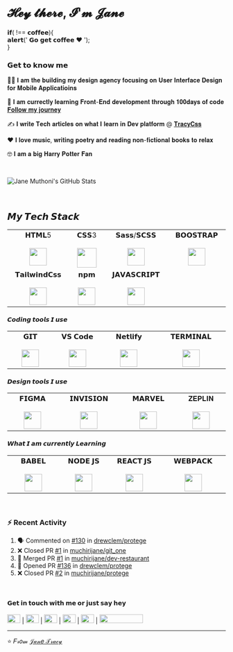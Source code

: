 # 𝓗𝓮𝔂 𝓽𝓱𝓮𝓻𝓮, 𝓘'𝓶 𝓙𝓪𝓷𝓮

𝗶𝗳( !== 𝗰𝗼𝗳𝗳𝗲𝗲){ <br>
𝗮𝗹𝗲𝗿𝘁(' 𝗚𝗼 𝗴𝗲𝘁 𝗰𝗼𝗳𝗳𝗲𝗲 ❤️ '); <br>
}


### 𝗚𝗲𝘁 𝘁𝗼 𝗸𝗻𝗼𝘄 𝗺𝗲

👩‍💻 𝐈 𝐚𝐦 𝐭𝐡𝐞 𝐛𝐮𝐢𝐥𝐝𝐢𝐧𝐠 𝐦𝐲 𝐝𝐞𝐬𝐢𝐠𝐧 𝐚𝐠𝐞𝐧𝐜𝐲 𝐟𝐨𝐜𝐮𝐬𝐢𝐧𝐠 𝐨𝐧 𝐔𝐬𝐞𝐫 𝐈𝐧𝐭𝐞𝐫𝐟𝐚𝐜𝐞 𝐃𝐞𝐬𝐢𝐠𝐧 𝐟𝐨𝐫 𝐌𝐨𝐛𝐢𝐥𝐞 𝐀𝐩𝐩𝐥𝐢𝐜𝐚𝐭𝐢𝐨𝐢𝐧𝐬

👣 𝐈 𝐚𝐦 𝐜𝐮𝐫𝐫𝐞𝐜𝐭𝐥𝐲 𝐥𝐞𝐚𝐫𝐧𝐢𝐧𝐠 𝐅𝐫𝐨𝐧𝐭-𝐄𝐧𝐝 𝐝𝐞𝐯𝐞𝐥𝐨𝐩𝐦𝐞𝐧𝐭 𝐭𝐡𝐫𝐨𝐮𝐠𝐡 𝟏𝟎𝟎𝐝𝐚𝐲𝐬 𝐨𝐟 𝐜𝐨𝐝𝐞 [𝐅𝐨𝐥𝐥𝐨𝐰 𝐦𝐲 𝐣𝐨𝐮𝐫𝐧𝐞𝐲](https://github.com/muchirijane/100-days-of-code-1)

✍ 𝐈 𝐰𝐫𝐢𝐭𝐞 𝐓𝐞𝐜𝐡 𝐚𝐫𝐭𝐢𝐜𝐥𝐞𝐬 𝐨𝐧 𝐰𝐡𝐚𝐭 𝐈 𝐥𝐞𝐚𝐫𝐧 𝐢𝐧 𝐃𝐞𝐯 𝐩𝐥𝐚𝐭𝐟𝐨𝐫𝐦 @ [𝐓𝐫𝐚𝐜𝐲𝐂𝐬𝐬](https://dev.to/tracycss)

❤️ 𝐈 𝐥𝐨𝐯𝐞 𝐦𝐮𝐬𝐢𝐜, 𝐰𝐫𝐢𝐭𝐢𝐧𝐠 𝐩𝐨𝐞𝐭𝐫𝐲 𝐚𝐧𝐝 𝐫𝐞𝐚𝐝𝐢𝐧𝐠 𝐧𝐨𝐧-𝐟𝐢𝐜𝐭𝐢𝐨𝐧𝐚𝐥 𝐛𝐨𝐨𝐤𝐬 𝐭𝐨 𝐫𝐞𝐥𝐚𝐱

🤓 𝐈 𝐚𝐦 𝐚 𝐛𝐢𝐠 𝐇𝐚𝐫𝐫𝐲 𝐏𝐨𝐭𝐭𝐞𝐫 𝐅𝐚𝐧

<br>


![Jane Muthoni's GitHub Stats](https://github-readme-stats.vercel.app/api?username=muchirijane&hide=["stars"]&show_icons=true)

<br>

## 𝙈𝙮 𝙏𝙚𝙘𝙝 𝙎𝙩𝙖𝙘𝙠

<table>
  <tbody>
    <tr valign="top">
      <td width="2%" align="center">
        <span>𝗛𝗧𝗠𝗟5</span><br><br>
        <img height="40px" src="https://cdn.svgporn.com/logos/html-5.svg">
      </td>
      <td width="2%" align="center">
        <span>𝗖𝗦𝗦3</span><br><br>
        <img height="45px" src="https://cdn.svgporn.com/logos/css-3.svg">
      </td>
      <td width="2%" align="center">
        <span>𝗦𝗮𝘀𝘀/𝗦𝗖𝗦𝗦</span><br><br>
        <img height="40px" src="https://cdn.svgporn.com/logos/sass.svg">
      </td>
      <td width="2%" align="center">
        <span>𝗕𝗢𝗢𝗦𝗧𝗥𝗔𝗣</span><br><br>
        <img height="40px" src="https://cdn.svgporn.com/logos/bootstrap.svg">
      </td>
    </tr>
    <tr valign="top">
      <td width="2%" align="center">
        <span>𝗧𝗮𝗶𝗹𝘄𝗶𝗻𝗱𝗖𝘀𝘀</span><br><br>
        <img height="40px" src="https://cdn.svgporn.com/logos/tailwindcss-icon.svg">
      </td>
      <td width="2%" align="center">
        <span>𝗻𝗽𝗺</span><br><br>
        <img height="40px" src="https://cdn.svgporn.com/logos/npm.svg">
      </td>
      <td width="2%" align="center">
        <span>𝗝𝗔𝗩𝗔𝗦𝗖𝗥𝗜𝗣𝗧</span><br><br>
        <img height="40px" src="https://cdn.svgporn.com/logos/javascript.svg">
      </td>
    </tr>
    
  </tbody>
</table>


#### 𝘾𝙤𝙙𝙞𝙣𝙜 𝙩𝙤𝙤𝙡𝙨 𝙄 𝙪𝙨𝙚
<table>
  <tbody>
    <tr valign="top">
      <td width="2%" align="center">
        <span>𝗚𝗜𝗧</span><br><br>
        <img height="40px" src="https://cdn.svgporn.com/logos/git-icon.svg">
      </td>
      <td width="2%" align="center">
        <span>𝗩𝗦 𝗖𝗼𝗱𝗲</span><br><br>
        <img height="40px" src="https://cdn.svgporn.com/logos/visual-studio-code.svg">
      </td>
      <td width="2%" align="center">
        <span>𝗡𝗲𝘁𝗹𝗶𝗳𝘆</span><br><br>
        <img height="40px" src="https://cdn.svgporn.com/logos/netlify.svg">
      </td>
      <td width="2%" align="center">
        <span>𝗧𝗘𝗥𝗠𝗜𝗡𝗔𝗟</span><br><br>
        <img height="40px" src="https://cdn.svgporn.com/logos/terminal.svg">
      </td>
    </tr>
  </tbody>
</table>




#### 𝘿𝙚𝙨𝙞𝙜𝙣 𝙩𝙤𝙤𝙡𝙨 𝙄 𝙪𝙨𝙚
<table>
  <tbody>
    <tr valign="top">
      <td width="2%" align="center">
        <span>𝗙𝗜𝗚𝗠𝗔</span><br><br>
        <img height="40px" src="https://cdn.svgporn.com/logos/figma.svg">
      </td>
      <td width="2%" align="center">
        <span>𝗜𝗡𝗩𝗜𝗦𝗜𝗢𝗡</span><br><br>
        <img height="40px" src="https://cdn.svgporn.com/logos/invision.svg">
      </td>
      <td width="2%" align="center">
        <span>𝗠𝗔𝗥𝗩𝗘𝗟</span><br><br>
        <img height="40px" src="https://cdn.svgporn.com/logos/marvel.svg">
      </td>
      <td width="2%" align="center">
        <span>𝐙𝐄𝐏𝐋𝐈𝐍</span><br><br>
        <img height="40px" src="https://cdn.svgporn.com/logos/zeplin.svg">
      </td>
    </tr>
  </tbody>
</table>


#### 𝙒𝙝𝙖𝙩 𝙄 𝙖𝙢 𝙘𝙪𝙧𝙧𝙚𝙣𝙩𝙡𝙮 𝙇𝙚𝙖𝙧𝙣𝙞𝙣𝙜
<table>
  <tbody>
    <tr valign="top">
      <td width="2%" align="center">
        <span>𝗕𝗔𝗕𝗘𝗟</span><br><br>
        <img height="40px" src="https://cdn.svgporn.com/logos/babel.svg">
      </td>
      <td width="2%" align="center">
        <span>𝗡𝗢𝗗𝗘 𝗝𝗦</span><br><br>
        <img height="40px" src="https://cdn.svgporn.com/logos/nodejs-icon.svg">
      </td>
      <td width="2%" align="center">
        <span>𝗥𝗘𝗔𝗖𝗧 𝗝𝗦</span><br><br>
        <img height="40px" src="https://cdn.svgporn.com/logos/react.svg">
      </td>
      <td width="2%" align="center">
        <span>𝗪𝗘𝗕𝗣𝗔𝗖𝗞</span><br><br>
        <img height="40px" src="https://cdn.svgporn.com/logos/webpack.svg">
      </td>
    </tr>
  </tbody>
</table>

<br>

### :zap: Recent Activity

<!--START_SECTION:activity-->
1. 🗣 Commented on [#130](https://github.com//drewclem/protege/issues/130) in [drewclem/protege](https://github.com//drewclem/protege)
2. ❌ Closed PR [#1](https://github.com//muchirijane/git_one/pull/1) in [muchirijane/git_one](https://github.com//muchirijane/git_one)
3. 🎉 Merged PR [#1](https://github.com//muchirijane/dev-restaurant/pull/1) in [muchirijane/dev-restaurant](https://github.com//muchirijane/dev-restaurant)
4. 💪 Opened PR [#136](https://github.com//drewclem/protege/pull/136) in [drewclem/protege](https://github.com//drewclem/protege)
5. ❌ Closed PR [#2](https://github.com//muchirijane/protege/pull/2) in [muchirijane/protege](https://github.com//muchirijane/protege)
<!--END_SECTION:activity-->
<br>

#### 𝗚𝗲𝘁 𝗶𝗻 𝘁𝗼𝘂𝗰𝗵 𝘄𝗶𝘁𝗵 𝗺𝗲 𝗼𝗿 𝗷𝘂𝘀𝘁 𝘀𝗮𝘆 𝗵𝗲𝘆
[<img width = "30px" height="20px" src="https://cdn.svgporn.com/logos/twitter.svg">](https://twitter.com/TracyCss)  | [<img  height="20px" width = "30px" src="https://cdn.svgporn.com/logos/github-icon.svg">](https://github.com/muchirijane)  |  [<img width = "30px" height="20px" src="https://cdn.svgporn.com/logos/gitlab.svg">](https://gitlab.com/muchirijane) |  [<img  width = "30px" height="20px" src="https://cdn.svgporn.com/logos/codepen-icon.svg">](https://codepen.io/tracey_jane) | [<img width = "30px"  height="20px" src="https://cdn.svgporn.com/logos/pinterest.svg">](https://www.pinterest.com/janejeiks) | [<img width = "100px"  height="20px" src="https://cdn.svgporn.com/logos/behance.svg">](https://www.behance.net/muchirijane) 

---
⭐️ 𝐹𝓇𝑜𝓂 [𝒥𝒶𝓃𝑒 𝒯𝓇𝒶𝒸𝓎](https://github.com/muchirijane)
